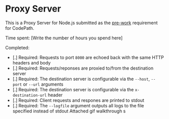 
# Proxy Server

This is a Proxy Server for Node.js submitted as the [pre-work](http://courses.codepath.com/snippets/intro_to_nodejs/prework) requirement for CodePath.

Time spent: [Write the number of hours you spend here]

Completed:

* [.] Required: Requests to port `8000` are echoed back with the same HTTP headers and body
* [.] Required: Requests/reponses are proxied to/from the destination server
* [.] Required: The destination server is configurable via the `--host`, `--port`  or `--url` arguments
* [.] Required: The destination server is configurable via the `x-destination-url` header
* [.] Required: Client requests and respones are printed to stdout
* [.] Required: The `--logfile` argument outputs all logs to the file specified instead of stdout
Attached gif walkthrough
s
